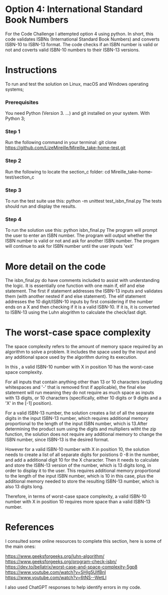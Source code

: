 # Option 4: International Standard Book Numbers

For the Code Challenge I attempted option 4 using python. 
In short, this code validates ISBNs (International Standard Book Numbers) and converts ISBN-10 to ISBN-13 format. 
The code checks if an ISBN number is valid or not and coverts valid ISBN-10 numbers to their ISBN-13 versions. 

# Instructions 
To run and test the solution on Linux, macOS and Windows operating systems; 

### Prerequisites
You need Python (Version 3. ...) and git installed on your system. With Python 3; 

### Step 1
Run the following command in your terminal:
git clone https://github.com/LizeMireille/Mireille_take-home-test.git

### Step 2
Run the following to locate the section_c folder:
cd Mireille_take-home-test/section_c

### Step 3
To run the test suite use this:
python -m unittest test_isbn_final.py
The tests should run and display the results.

### Step 4 
To run the solution use this:
python isbn_final.py
The program will prompt the user to enter an ISBN number.
The program will output whether the ISBN number is valid or not and ask for another ISBN number.
The progam will continue to ask for ISBN number until the user inputs 'exit'

# More detail on the code

The isbn_final.py do have comments included to assist with understanding the logic. It is essentially one function
with one main if, elif and else statement. The first if statement addresses the ISBN-13 inputs and validates them (with another nested if and else statement). The elif statement addresses the 10 digit/ISBN-10 inputs by first considering if the number ends on a X and then checking if it is a valid ISBN-10. If it is, it is converted to ISBN-13 using the Luhn alogrithm to calculate the check/last digit. 

# The worst-case space complexity 

The space complexity refers to the amount of memory space required by an algorithm  to solve a problem. It includes the space used by the input and any additional space used by the algorithm during its execution.

In this , a valid ISBN-10 number with X in position 10 has the worst-case space complexity.

For all inputs that contain anything other than 13 or 10 characters (expluding whitespaces and '-' that is removed first if applicable), the final else statement  will run meaning they do not require as much space as inputs with 13 digits, or 10 characters (specifically, either 10 digits or 9 digits and a 'X' in the [-1] position). 

For a valid ISBN-13 number, the solution creates a list of all the separate digits in the input ISBN-13 number, which requires additional memory proportional to the length of the input ISBN number, which is 13.After determining the product sum using the digits and multipliers witht the zip function, the solution does not require any additional memory to change the ISBN number, since ISBN-13 is the desired format.

However for a valid ISBN-10 number with X in position 10, the solution needs to create a list of all separate digits for poistions 0 -8 in the  number, and add a additional digit 10 for the X character. Then it needs to calculate and store the ISBN-13 version of the number, which is 13 digits long, in order to display it to the user. This requires additional memory proportional to the length of the input ISBN number, which is 10 in this case, plus the additional memory needed to store the resulting ISBN-13 number, which is also 13 digits long.

Therefore, in terms of worst-case space complexity, a valid ISBN-10 number with X in position 10 requires more space than a valid ISBN-13 number.

# References

I consulted some online resources to complete this section, here is some of the main ones:

https://www.geeksforgeeks.org/luhn-algorithm/
https://www.geeksforgeeks.org/program-check-isbn/
https://dev.to/bellatrix/worst-case-and-space-complexity-5gp8
https://www.youtube.com/watch?v=SHIg5UIfBnI
https://www.youtube.com/watch?v=6tNS--WetLI

I also used ChatGPT responses to help identify errors in my code. 
